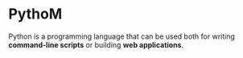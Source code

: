 # PythoM

Python is a programming language that can be used both for writing **command-line scripts** or building **web applications**.